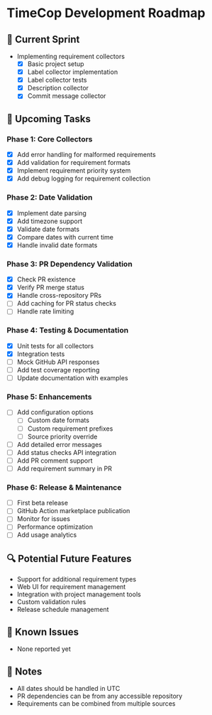 # TimeCop Development Roadmap

## 🔄 Current Sprint

- Implementing requirement collectors
  - [x] Basic project setup
  - [x] Label collector implementation
  - [x] Label collector tests
  - [x] Description collector
  - [x] Commit message collector

## 🎯 Upcoming Tasks

### Phase 1: Core Collectors

- [x] Add error handling for malformed requirements
- [x] Add validation for requirement formats
- [x] Implement requirement priority system
- [x] Add debug logging for requirement collection

### Phase 2: Date Validation

- [x] Implement date parsing
- [x] Add timezone support
- [x] Validate date formats
- [x] Compare dates with current time
- [x] Handle invalid date formats

### Phase 3: PR Dependency Validation

- [x] Check PR existence
- [x] Verify PR merge status
- [x] Handle cross-repository PRs
- [ ] Add caching for PR status checks
- [ ] Handle rate limiting

### Phase 4: Testing & Documentation

- [x] Unit tests for all collectors
- [x] Integration tests
- [ ] Mock GitHub API responses
- [ ] Add test coverage reporting
- [ ] Update documentation with examples

### Phase 5: Enhancements

- [ ] Add configuration options
  - [ ] Custom date formats
  - [ ] Custom requirement prefixes
  - [ ] Source priority override
- [ ] Add detailed error messages
- [ ] Add status checks API integration
- [ ] Add PR comment support
- [ ] Add requirement summary in PR

### Phase 6: Release & Maintenance

- [ ] First beta release
- [ ] GitHub Action marketplace publication
- [ ] Monitor for issues
- [ ] Performance optimization
- [ ] Add usage analytics

## 🔍 Potential Future Features

- Support for additional requirement types
- Web UI for requirement management
- Integration with project management tools
- Custom validation rules
- Release schedule management

## 🐛 Known Issues

- None reported yet

## 📝 Notes

- All dates should be handled in UTC
- PR dependencies can be from any accessible repository
- Requirements can be combined from multiple sources
